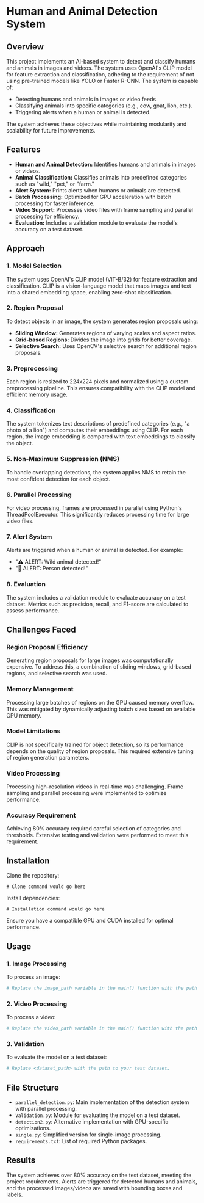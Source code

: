# Human and Animal Detection System

## Overview
This project implements an AI-based system to detect and classify humans and animals in images and videos. The system uses OpenAI's CLIP model for feature extraction and classification, adhering to the requirement of not using pre-trained models like YOLO or Faster R-CNN. The system is capable of:

- Detecting humans and animals in images or video feeds.
- Classifying animals into specific categories (e.g., cow, goat, lion, etc.).
- Triggering alerts when a human or animal is detected.

The system achieves these objectives while maintaining modularity and scalability for future improvements.

## Features
- **Human and Animal Detection:** Identifies humans and animals in images or videos.
- **Animal Classification:** Classifies animals into predefined categories such as "wild," "pet," or "farm."
- **Alert System:** Prints alerts when humans or animals are detected.
- **Batch Processing:** Optimized for GPU acceleration with batch processing for faster inference.
- **Video Support:** Processes video files with frame sampling and parallel processing for efficiency.
- **Evaluation:** Includes a validation module to evaluate the model's accuracy on a test dataset.

## Approach

### 1. Model Selection
The system uses OpenAI's CLIP model (ViT-B/32) for feature extraction and classification. CLIP is a vision-language model that maps images and text into a shared embedding space, enabling zero-shot classification.

### 2. Region Proposal
To detect objects in an image, the system generates region proposals using:

- **Sliding Window:** Generates regions of varying scales and aspect ratios.
- **Grid-based Regions:** Divides the image into grids for better coverage.
- **Selective Search:** Uses OpenCV's selective search for additional region proposals.

### 3. Preprocessing
Each region is resized to 224x224 pixels and normalized using a custom preprocessing pipeline. This ensures compatibility with the CLIP model and efficient memory usage.

### 4. Classification
The system tokenizes text descriptions of predefined categories (e.g., "a photo of a lion") and computes their embeddings using CLIP. For each region, the image embedding is compared with text embeddings to classify the object.

### 5. Non-Maximum Suppression (NMS)
To handle overlapping detections, the system applies NMS to retain the most confident detection for each object.

### 6. Parallel Processing
For video processing, frames are processed in parallel using Python's ThreadPoolExecutor. This significantly reduces processing time for large video files.

### 7. Alert System
Alerts are triggered when a human or animal is detected. For example:

- "⚠️ ALERT: Wild animal detected!"
- "👤 ALERT: Person detected!"

### 8. Evaluation
The system includes a validation module to evaluate accuracy on a test dataset. Metrics such as precision, recall, and F1-score are calculated to assess performance.

## Challenges Faced

### Region Proposal Efficiency
Generating region proposals for large images was computationally expensive. To address this, a combination of sliding windows, grid-based regions, and selective search was used.

### Memory Management
Processing large batches of regions on the GPU caused memory overflow. This was mitigated by dynamically adjusting batch sizes based on available GPU memory.

### Model Limitations
CLIP is not specifically trained for object detection, so its performance depends on the quality of region proposals. This required extensive tuning of region generation parameters.

### Video Processing
Processing high-resolution videos in real-time was challenging. Frame sampling and parallel processing were implemented to optimize performance.

### Accuracy Requirement
Achieving 80% accuracy required careful selection of categories and thresholds. Extensive testing and validation were performed to meet this requirement.

## Installation
Clone the repository:
```
# Clone command would go here
```

Install dependencies:
```
# Installation command would go here
```

Ensure you have a compatible GPU and CUDA installed for optimal performance.

## Usage

### 1. Image Processing
To process an image:
```python
# Replace the image_path variable in the main() function with the path to your test image.
```

### 2. Video Processing
To process a video:
```python
# Replace the video_path variable in the main() function with the path to your test video.
```

### 3. Validation
To evaluate the model on a test dataset:
```python
# Replace <dataset_path> with the path to your test dataset.
```

## File Structure
- `parallel_detection.py`: Main implementation of the detection system with parallel processing.
- `Validation.py`: Module for evaluating the model on a test dataset.
- `detection2.py`: Alternative implementation with GPU-specific optimizations.
- `single.py`: Simplified version for single-image processing.
- `requirements.txt`: List of required Python packages.

## Results
The system achieves over 80% accuracy on the test dataset, meeting the project requirements. Alerts are triggered for detected humans and animals, and the processed images/videos are saved with bounding boxes and labels.